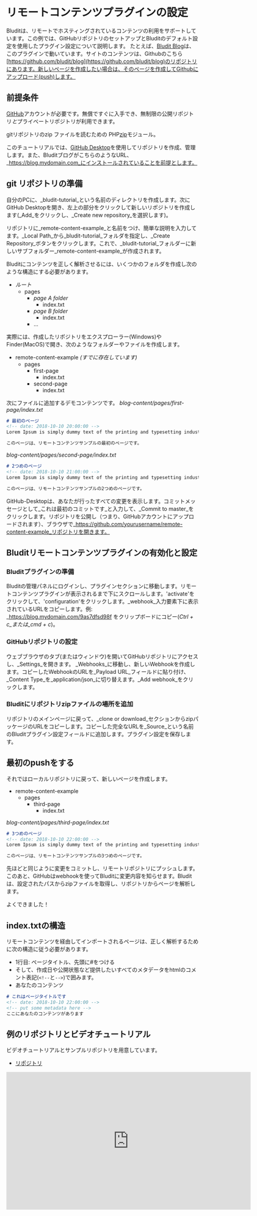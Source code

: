 # リモートコンテンツプラグインの設定
<!-- position: 1 -->

Bluditは、リモートでホスティングされているコンテンツの利用をサポートしています。この例では、GitHubリポジトリのセットアップとBluditのデフォルト設定を使用したプラグイン設定について説明します。
たとえば、[Bludit Blog](https://blog.bludit.com)は、このプラグインで動いています。サイトのコンテンツは、Githubのこちら[https://github.com/bludit/blog](https://github.com/bludit/blog)のリポジトリにあります。新しいページを作成したい場合は、そのページを作成してGithubにアップロード(push)します。

## 前提条件

 [GitHub](https://www.github.com)アカウントが必要です。無償ですぐに入手でき、無制限の公開リポジトリ*と*プライベートリポジトリが利用できます。

gitリポジトリのzip ファイルを読むための PHP[zip](https://www.php.net/manual/en/book.zip.php)モジュール。

このチュートリアルでは、[GitHub Desktop](https://desktop.github.com/)を使用してリポジトリを作成、管理します。また、BluditブログがこちらのようなURL、_https://blog.mydomain.com_にインストールされていることを前提とします。

## git リポジトリの準備

自分のPCに、_bludit-tutorial_という名前のディレクトリを作成します。次にGitHub Desktopを開き、左上の部分をクリックして新しいリポジトリを作成します(_Add_をクリックし、_Create new repository_を選択します)。

リポジトリに_remote-content-example_と名前をつけ、簡単な説明を入力してます。_Local Path_から_bludit-tutorial_フォルダを指定し、_Create Repository_ボタンをクリックします。これで、_bludit-tutorial_フォルダーに新しいサブフォルダー_remote-content-example_が作成されます。

Bluditにコンテンツを正しく解析させるには、いくつかのフォルダを作成し次のような構造にする必要があります。

* _ルート_
   * pages
      * _page A folder_
         * index.txt
      * _page B folder_
         * index.txt
      * ...

実際には、作成したリポジトリをエクスプローラー(Windows)やFinder(MacOS)で開き、次のようなフォルダーやファイルを作成します。

* remote-content-example _(すでに存在しています)_
   * pages
      * first-page
         * index.txt
      * second-page
         * index.txt

次にファイルに追加するデモコンテンツです。
_blog-content/pages/first-page/index.txt_
```markdown
# 最初のページ
<!-- date: 2018-10-10 20:00:00 -->
Lorem Ipsum is simply dummy text of the printing and typesetting industry. Lorem Ipsum has been the industry's standard dummy text ever since the 1500s, when an unknown printer took a galley of type and scrambled it to make a type specimen book. It has survived not only five centuries, but also the leap into electronic typesetting, remaining essentially unchanged. It was popularised in the 1960s with the release of Letraset sheets containing Lorem Ipsum passages.

このページは、リモートコンテンツサンプルの最初のページです。
```

_blog-content/pages/second-page/index.txt_
```markdown
# 2つめのページ
<!-- date: 2018-10-10 21:00:00 -->
Lorem Ipsum is simply dummy text of the printing and typesetting industry. Lorem Ipsum has been the industry's standard dummy text ever since the 1500s, when an unknown printer took a galley of type and scrambled it to make a type specimen book. It has survived not only five centuries, but also the leap into electronic typesetting, remaining essentially unchanged. It was popularised in the 1960s with the release of Letraset sheets containing Lorem Ipsum passages.

このページは、リモートコンテンツサンプルの2つめのページです。
```

GitHub-Desktopは、あなたが行ったすべての変更を表示します。コミットメッセージとして_これは最初のコミットです_と入力して、_Commit to master_をクリックします。リポジトリを公開し（つまり、GitHubアカウントにアップロードされます）、ブラウザで_https://github.com/yourusername/remote-content-example_リポジトリを開きます。

## Bluditリモートコンテンツプラグインの有効化と設定

### Bluditプラグインの準備
Bluditの管理パネルにログインし、プラグインセクションに移動します。リモートコンテンツプラグインが表示されるまで下にスクロールします。'activate'をクリックして、'configuration'をクリックします。_webhook_入力要素下に表示されているURLをコピーします。例: _https://blog.mydomain.com/9as7dfsd98f をクリップボードにコピー(_Ctrl + c_または_cmd + c_)。

### GitHubリポジトリの設定
ウェブブラウザのタブ(またはウィンドウ)を開いてGitHubリポジトリにアクセスし、_Settings_を開きます。 _Webhooks_に移動し、新しいWebhookを作成します。コピーしたWebhookのURLを_Payload URL_フィールドに貼り付け、_Content Type_を_application/json_に切り替えます。_Add webhook_をクリックします。

### Bluditにリポジトリzipファイルの場所を追加
リポジトリのメインページに戻って、_clone or download_セクションからzipパッケージのURLをコピーします。コピーした完全なURLを_Source_という名前のBluditプラグイン設定フィールドに追加します。プラグイン設定を保存します。

## 最初のpushをする
それではローカルリポジトリに戻って、新しいページを作成します。

* remote-content-example
   * pages
      * third-page
         * index.txt

_blog-content/pages/third-page/index.txt_
```markdown
# 3つめのページ
<!-- date: 2018-10-10 22:00:00 -->
Lorem Ipsum is simply dummy text of the printing and typesetting industry. Lorem Ipsum has been the industry's standard dummy text ever since the 1500s, when an unknown printer took a galley of type and scrambled it to make a type specimen book. It has survived not only five centuries, but also the leap into electronic typesetting, remaining essentially unchanged. It was popularised in the 1960s with the release of Letraset sheets containing Lorem Ipsum passages.

このページは、リモートコンテンツサンプルの3つめのページです。
```

先ほどと同じように変更をコミットし、リモートリポジトリにプッシュします。このあと、GitHubはwebhookを使ってBluditに変更内容を知らせます。Bluditは、設定されたパスからzipファイルを取得し、リポジトリからページを解析します。

よくできました！

## index.txtの構造
リモートコンテンツを経由してインポートされるページは、正しく解析するために次の構造に従う必要があります。

* 1行目: ページタイトル、先頭に#をつける
* そして、作成日や公開状態など提供したいすべてのメタデータをhtmlのコメント表記(`<!--`と`-->`)で囲みます。
* あなたのコンテンツ

```markdown
# これはページタイトルです
<!-- date: 2018-10-10 22:00:00 -->
<!-- put some metadata here -->
ここにあなたのコンテンツがあります
```

## 例のリポジトリとビデオチュートリアル
ビデオチュートリアルとサンプルリポジトリを用意しています。
- [リポジトリ](https://github.com/bludit/remote-content-example)

<div class="video-embed">
	<iframe width="640" height="360" src="https://www.youtube.com/embed/Kzh_Wl2ZovQ?rel=0&amp;showinfo=0" frameborder="0" gesture="media" allowfullscreen></iframe>
</div>
